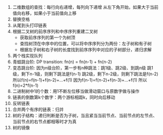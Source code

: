 1. 二维数组的查找：每行向右递增，每列向下递增
   从左下角开始，如果大于当前值向右移，如果小于当前值向上移
2. 替换空格
3. 从尾到头打印链表
4. 根据二叉树的前序序列和中序序列重建二叉树
   - 获取前序序列的第一个为树顶
   - 查找树顶在中序中的位置，可以将中序序列分为两份：左子树和有子树
   - 根据左子树和右子树的长度找到前序序列中对应的子树部分，递归求解
5. 两个栈实现队列
6. 青蛙跳台阶: DP transition: fn(n) = fn(n-1) + fn(n-2)
7. 变态跳台阶:
    因为n级台阶，第一步有n种跳法：跳1级、跳2级、到跳n级
    跳1级，剩下n-1级，则剩下跳法是f(n-1)
    跳2级，剩下n-2级，则剩下跳法是f(n-2)
    所以f(n)=f(n-1)+f(n-2)+...+f(1)
    因为f(n-1)=f(n-2)+f(n-3)+...+f(1)
    所以f(n)=2*f(n-1)
8. 二进制树中1的个数：用1不断左位移当做滑动窗口与原数字做与操作
9. 链表的倒数第k个数字：两个游标相距k，同时向后移动
10. 反转链表
11. 合并两个有序的链表：归并
12. 树的子结构：递归判断是否为子树，当且紧当当前节点、当前节点的左节点、当前节点的右节点都相等时才为真
13. 树的镜像